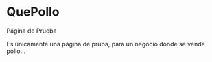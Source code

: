 # QuePollo
Página de Prueba 

Es únicamente una página de pruba, para un negocio donde se vende pollo...
